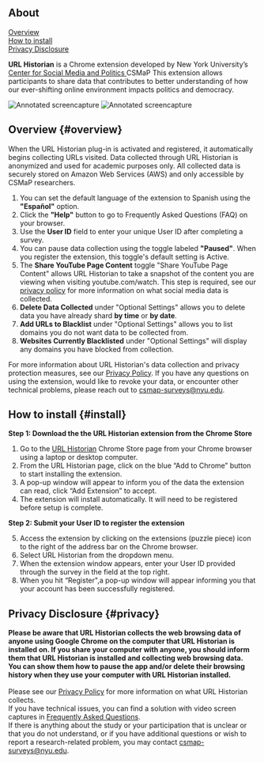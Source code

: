 ## About

[Overview](#overview)<br>
[How to install](#install)<br>
[Privacy Disclosure](#privacy)<br>

**URL Historian** is a Chrome extension developed by New York University’s <a href="https://csmapnyu.org/">Center for Social Media and Politics </a> CSMaP This extension allows participants to share data that contributes to better understanding of how our ever-shifting online environment impacts politics and democracy.

![Annotated screencapture](images/URL_Historian_Labeled_Home.png) 
![Annotated screencapture](images/URL_Historian_Labeled_Settings.png)


## Overview {#overview}
When the URL Historian plug-in is activated and registered, it automatically begins collecting URLs visited. Data collected through URL Historian is anonymized and used for academic purposes only. All collected data is securely stored on Amazon Web Services (AWS) and only accessible by CSMaP researchers. 
1. You can set the default language of the extension to Spanish using the **"Español"** option.
2. Click the **"Help"** button to go to Frequently Asked Questions (FAQ) on your browser.
3. Use the **User ID** field to enter your unique User ID after completing a survey.
4. You can pause data collection using the toggle labeled **"Paused"**. When you register the extension, this toggle's default setting is Active.
5. The **Share YouTube Page Content** toggle "Share YouTube Page Content" allows URL Historian to take a snapshot of the content you are viewing when visiting youtube.com/watch. This step is required, see our <a href="https://www.csmapsurveys.org/csmap_privacy_policy.html">privacy policy</a> for more information on what social media data is collected.
6. **Delete Data Collected** under "Optional Settings" allows you to delete data you have already shard  **by time** or **by date**.
7. **Add URLs to Blacklist** under "Optional Settings" allows you to list domains you do not want data to be collected from. 
8. **Websites Currently Blacklisted** under "Optional Settings" will display any domains you have blocked from collection.

For more information about URL Historian's data collection and privacy protection measures, see our <a href="https://www.csmapsurveys.org/csmap_privacy_policy.html">Privacy Policy</a>. If you have any questions on using the extension, would like to revoke your data, or encounter other technical problems, please reach out to <a href="mailto:csmap@nyu.edu">csmap-surveys@nyu.edu</a>.

	
## How to install {#install}

**Step 1: Download the the URL Historian extension from the Chrome Store**

1. Go to the <a href="https://chrome.google.com/webstore/detail/url-historian/imdfbahhoamgbblienjdoeafphlngdim/related?hl=en">URL Historian</a> Chrome Store page from your Chrome browser using a laptop or desktop computer.
2. From the URL Historian page, click on the blue “Add to Chrome” button to start installing the extension.
3. A pop-up window will appear to inform you of the data the extension can read, click “Add Extension” to accept.
4. The extension will install automatically. It will need to be registered before setup is complete. 

**Step 2: Submit your User ID to register the extension**

5. Access the extension by clicking on the extensions (puzzle piece) icon to the right of the address bar on the Chrome browser. 
6. Select URL Historian from the dropdown menu.
7. When the extension window appears, enter your User ID provided through the survey in the field at the top right. 
8. When you hit “Register",a pop-up window will appear informing you that your account has been successfully registered.

## Privacy Disclosure {#privacy}
**Please be aware that URL Historian collects the web browsing data of anyone using Google Chrome on the computer that URL Historian is installed on. If you share your computer with anyone, you should inform them that URL Historian is installed and collecting web browsing data. You can show them how to pause the app and/or delete their browsing history when they use your computer with URL Historian installed.**
<br></br>
Please see our <a href="https://www.csmapsurveys.org/csmap_privacy_policy.html">Privacy Policy</a> for more information on what URL Historian collects.<br/>
If you have technical issues, you can find a solution with video screen captures in <a href="https://www.csmapsurveys.org/url_historian_help.html">Frequently Asked Questions</a>.</br>
If there is anything about the study or your participation that is unclear or that you do not understand, or if you have additional questions or wish to report a research-related problem, you may contact <a href="mailto:csmap-surveys@nyu.edu">csmap-surveys@nyu.edu</a>.
	
	
	
